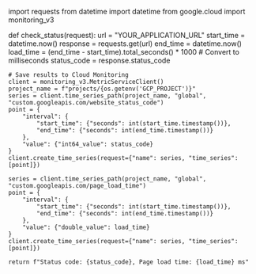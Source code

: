 import requests
from datetime import datetime
from google.cloud import monitoring_v3

def check_status(request):
    url = "YOUR_APPLICATION_URL"
    start_time = datetime.now()
    response = requests.get(url)
    end_time = datetime.now()
    load_time = (end_time - start_time).total_seconds() * 1000  # Convert to milliseconds
    status_code = response.status_code

    # Save results to Cloud Monitoring
    client = monitoring_v3.MetricServiceClient()
    project_name = f"projects/{os.getenv('GCP_PROJECT')}"
    series = client.time_series_path(project_name, "global", "custom.googleapis.com/website_status_code")
    point = {
        "interval": {
            "start_time": {"seconds": int(start_time.timestamp())},
            "end_time": {"seconds": int(end_time.timestamp())}
        },
        "value": {"int64_value": status_code}
    }
    client.create_time_series(request={"name": series, "time_series": [point]})

    series = client.time_series_path(project_name, "global", "custom.googleapis.com/page_load_time")
    point = {
        "interval": {
            "start_time": {"seconds": int(start_time.timestamp())},
            "end_time": {"seconds": int(end_time.timestamp())}
        },
        "value": {"double_value": load_time}
    }
    client.create_time_series(request={"name": series, "time_series": [point]})

    return f"Status code: {status_code}, Page load time: {load_time} ms"

